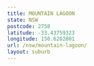 ```yaml
---
title: MOUNTAIN LAGOON
state: NSW
postcode: 2758
latitude: -33.43759323
longitude: 150.6262801
url: /nsw/mountain-lagoon/
layout: suburb
---
```

